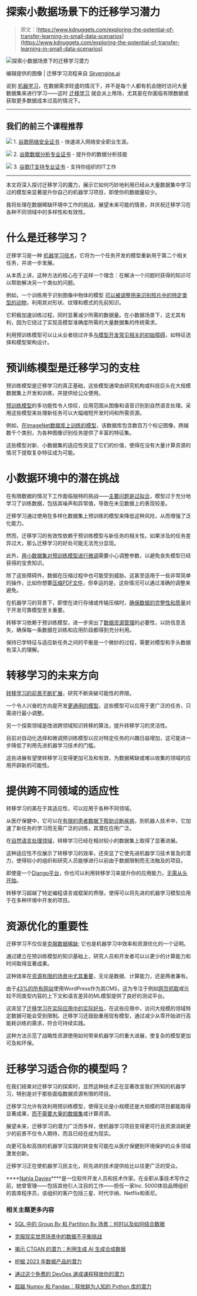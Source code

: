 # 探索小数据场景下的迁移学习潜力

> 原文：[https://www.kdnuggets.com/exploring-the-potential-of-transfer-learning-in-small-data-scenarios](https://www.kdnuggets.com/exploring-the-potential-of-transfer-learning-in-small-data-scenarios)

![探索小数据场景下的迁移学习潜力](../Images/83b8a5c4a5dfc4b464030e70d478d4ee.png)

编辑提供的图像 | 迁移学习流程来自 [Skyengine.ai](https://skyengine.ai/se/skyengine-blog/128-what-is-transfer-learning)

说到 [机器学习](/5-cheap-books-to-master-machine-learning)，在数据需求旺盛的情况下，并不是每个人都有机会随时访问大量数据集来进行学习——这时 [迁移学习](/2022/01/transfer-learning.html) 就会派上用场，尤其是在你面临有限数据或获取更多数据成本过高的情况下。

* * *

## 我们的前三个课程推荐

![](../Images/0244c01ba9267c002ef39d4907e0b8fb.png) 1\. [谷歌网络安全证书](https://www.kdnuggets.com/google-cybersecurity) - 快速进入网络安全职业生涯。

![](../Images/e225c49c3c91745821c8c0368bf04711.png) 2\. [谷歌数据分析专业证书](https://www.kdnuggets.com/google-data-analytics) - 提升你的数据分析技能

![](../Images/0244c01ba9267c002ef39d4907e0b8fb.png) 3\. [谷歌IT支持专业证书](https://www.kdnuggets.com/google-itsupport) - 支持你组织的IT工作

* * *

本文将深入探讨迁移学习的魔力，展示它如何巧妙地利用已经从大量数据集中学习过的模型来显著提升你自己的机器学习项目，即使你的数据量较少。

我将处理在数据稀缺环境中工作的挑战，展望未来可能的情景，并庆祝迁移学习在各种不同领域中的多样性和有效性。

# 什么是迁移学习？

迁移学习是一种 [机器学习技术](https://machinelearningmastery.com/transfer-learning-for-deep-learning/)，它将为一个任务开发的模型重新用于第二个相关任务，并进一步发展。

从本质上讲，这种方法的核心在于这样一个理念：在解决一个问题时获得的知识可以帮助解决另一个类似的问题。

例如，一个训练用于识别图像中物体的模型 [可以被调整用来识别照片中的特定类型的动物](https://www.tensorflow.org/tutorials/images/transfer_learning)，利用其对形状、纹理和模式的先前知识。

它积极加速训练过程，同时显著减少所需的数据量。在小数据场景下，这尤其有利，因为它绕过了实现高模型准确度所需的大量数据集的传统需求。

利用预训练模型可以让从业者绕过许多[与模型开发常见相关的初始障碍](/2022/09/comet-tackle-3-common-machine-learning-challenges.html)，如特征选择和模型架构设计。

# 预训练模型是迁移学习的支柱

预训练模型是迁移学习的真正基础，这些模型通常由研究机构或科技巨头在大规模数据集上开发和训练，并提供给公众使用。

[预训练模型](https://blogs.nvidia.com/blog/what-is-a-pretrained-ai-model/)的多功能性令人惊叹，应用范围从图像和语音识别到自然语言处理。采用这些模型来处理新任务可以大幅缩短开发时间和所需资源。

例如，[在ImageNet数据库上训练的模型](https://www.fast.ai/posts/2018-08-10-fastai-diu-imagenet.html)，该数据库包含数百万个标记图像，跨越数千个类别，为各种图像识别任务提供了丰富的特征集。

这些模型对新、小数据集的适应性突显了它们的价值，使得在没有大量计算资源的情况下提取复杂特征成为可能。

# 小数据环境中的潜在挑战

在有限数据的情况下工作面临独特的挑战——[主要问题是过拟合](/2022/08/avoid-overfitting.html)，模型过于充分地学习了训练数据，包括其噪声和异常值，导致在未见数据上的表现较差。

迁移学习通过使用在多样化数据集上预训练的模型来降低这种风险，从而增强了泛化能力。

然而，迁移学习的有效性依赖于预训练模型与新任务的相关性。如果涉及的任务差异过大，那么迁移学习的好处可能无法充分显现。

此外，[用小数据集对预训练模型进行微调](/2022/02/5-ways-apply-ai-small-data-sets.html)需要小心调整参数，以避免丧失模型已经获得的宝贵知识。

除了这些障碍外，数据在压缩过程中也可能受到威胁。这甚至适用于一些非常简单的操作，比如你想要[压缩PDF文件](https://xodo.com/compress-pdf)，但幸运的是，这些情况可以通过准确的调整来避免。

在机器学习的背景下，即使在进行存储或传输压缩时，[确保数据的完整性和质量](https://www.ibm.com/blog/6-pillars-of-data-quality-and-how-to-improve-your-data/)对于开发可靠模型至关重要。

转移学习依赖于预训练模型，进一步突出了[数据资源管理](/data-management-principles-for-data-science)的必要性，以防信息丢失，确保每一条数据在训练和应用阶段都得到充分利用。

保持已学特征与适应新任务之间的平衡是一个微妙的过程，需要对模型和手头数据有深入的理解。

# 转移学习的未来方向

[转移学习的前景不断扩展](/2022/01/transfer-learning-image-recognition-natural-language-processing.html)，研究不断突破可能性的界限。

一个令人兴奋的方向是开发[更通用的模型](https://www.sciencedirect.com/science/article/pii/S2211339822000314)，这些模型可以应用于更广泛的任务，只需进行最小调整。

另一个探索领域是改进跨领域知识转移的算法，提升转移学习的灵活性。

目前对自动化选择和微调预训练模型以应对特定任务的兴趣日益增加，这可能进一步降低了利用先进机器学习技术的门槛。

这些进展有望使转移学习变得更加可及和有效，为数据稀缺或难以收集的领域的应用开辟新的可能性。

# 提供跨不同领域的适应性

转移学习的美在于其适应性，可以应用于各种不同领域。

从医疗保健中，它可以在[有限的患者数据下帮助诊断疾病](https://www.ncbi.nlm.nih.gov/pmc/articles/PMC9043451/)，到机器人技术中，它加速了新任务的学习而无需广泛的训练，其潜在应用广泛。

在[自然语言处理领域](https://slds-lmu.github.io/seminar_nlp_ss20/introduction-transfer-learning-for-nlp.html)，转移学习已经在相对较小的数据集上取得了显著进展。

这种适应性不仅展示了转移学习的效率，还突显了它使先进机器学习技术普及的潜力，使得较小的组织和研究人员能够进行以前由于数据限制而无法触及的项目。

即使是一个[Django平台](https://platform.sh/marketplace/django/)，你也可以利用转移学习来提升你的应用能力，[无需从头开始](/back-to-basics-week-3-introduction-to-machine-learning)。

转移学习超越了特定编程语言或框架的界限，使得可以将先进的机器学习模型应用于在多种环境中开发的项目。

# 资源优化的重要性

迁移学习不仅仅是[克服数据稀缺](https://www.geeksforgeeks.org/what-is-web-scraping-and-how-to-use-it/); 它也是机器学习中效率和资源优化的一个证明。

通过建立在预训练模型的知识基础上，研究人员和开发者可以以更少的计算能力和时间取得显著成果。

这种效率在[资源有限的场景中尤其重要](https://open.bu.edu/handle/2144/43099)，无论是数据、计算能力，还是两者兼有。

由于[43%的所有网站](https://www.hostingadvice.com/how-to/wordpress-statistics/)使用WordPress作为其CMS，这为专注于例如[网页抓取](https://www.geeksforgeeks.org/what-is-web-scraping-and-how-to-use-it/)或比较不同类型内容的上下文和语言差异的ML模型提供了良好的测试平台。

这突显了[迁移学习在实际应用中的实际好处](https://thirdeyedata.ai/a-comprehensive-hands-on-guide-to-transfer-learning-with-real-world-applications-in-deep-learning/)，在这些应用中，访问大规模的领域特定数据可能会受到限制。迁移学习还鼓励重用现有模型，通过减少从零开始进行高能耗训练的需求，符合可持续实践。

这种方法示范了战略性资源使用如何带来机器学习的重大进展，使复杂的模型更加可及和环保。

# 迁移学习适合你的模型吗？

在我们结束对迁移学习的探索时，显然这种技术正在显著改变我们所知的机器学习，特别是对于那些面临数据资源有限的项目。

迁移学习允许有效利用预训练模型，使得无论是小规模还是大规模的项目都能取得显著成果，[而不需要大量的数据集](/2022/03/new-way-managing-deep-learning-datasets.html)或计算资源。

展望未来，迁移学习的潜力广泛而多样，使机器学习项目变得更可行且资源消耗更少的前景不仅令人期待，而且已经在成为现实。

向更可及和高效的机器学习实践的转变有可能在从医疗保健到环境保护的众多领域激发创新。

迁移学习正在使机器学习民主化，将先进的技术提供给比以往更广泛的受众。

[](http://nahlawrites.com/)****[Nahla Davies](http://nahlawrites.com/)****是一位软件开发人员和技术作家。在全职从事技术写作之前，她曾管理——包括其他引人注目的工作——担任一家Inc. 5000体验品牌组织的首席程序员，该组织的客户包括三星、时代华纳、Netflix和索尼。

### 相关主题更多内容

+   [SQL 中的 Group By 和 Partition By 场景：何时以及如何结合数据](https://www.kdnuggets.com/sql-group-by-and-partition-by-scenarios-when-and-how-to-combine-data-in-data-science)

+   [克服现实世界场景中的数据不平衡挑战](https://www.kdnuggets.com/2023/07/overcoming-imbalanced-data-challenges-realworld-scenarios.html)

+   [揭示 CTGAN 的潜力：利用生成 AI 生成合成数据](https://www.kdnuggets.com/2023/04/unveiling-potential-ctgan-harnessing-generative-ai-synthetic-data.html)

+   [挖掘 2023 年数据产品的潜力](https://www.kdnuggets.com/2023/01/tapping-potential-data-products-2023.html)

+   [通过这个免费的 DevOps 速成课程释放你的潜力](https://www.kdnuggets.com/2023/03/corise-unlock-potential-with-this-free-devops-crash-course.html)

+   [超越 Numpy 和 Pandas：释放鲜为人知的 Python 库的潜力](https://www.kdnuggets.com/2023/08/beyond-numpy-pandas-unlocking-potential-lesserknown-python-libraries.html)
